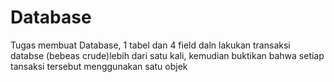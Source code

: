 # Database
Tugas membuat Database, 1 tabel dan 4 field daln lakukan transaksi databse (bebeas crude)lebih dari satu kali, kemudian buktikan bahwa setiap tansaksi tersebut menggunakan satu objek 
